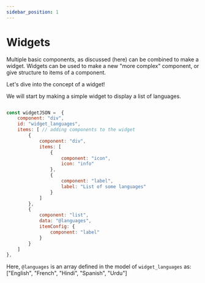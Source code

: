```yaml
---
sidebar_position: 1
---
```



# Widgets

Multiple basic components, as discussed (here) can be combined to make a widget. 
Widgets can be used to make a new "more complex" component, or give structure to items of a component.

Let's dive into the concept of a widget!

We will start by making a simple widget to display a list of languages.

```js title="basicWidget.js"

const widgetJSON =  {
    component: "div", 
    id: "widget_languages", 
    items: [ // adding components to the widget
        {
            component: "div",
            items: [
                {
                    component: "icon",
                    icon: "info"
                },
                {
                    component: "label",
                    label: "List of some languages"
                }
            ]
        },
        {
            component: "list",
            data: "@languages",
            itemConfig: {
                component: "label"
            }
        }
    ]
},
```

Here, `@languages` is an array defined in the model of `widget_languages` as: ["English", "French", "Hindi", "Spanish", "Urdu"]
